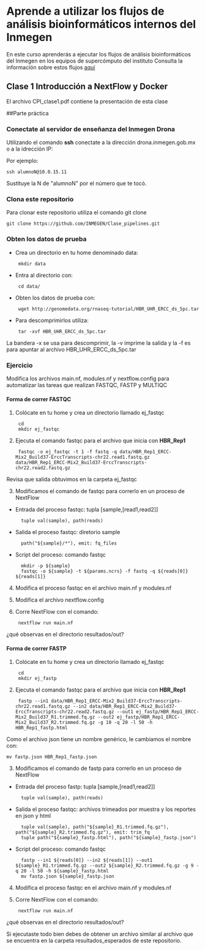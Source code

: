 # Aprende a utilizar los flujos de análisis bioinformáticos internos del Inmegen
En este curso aprenderás a ejecutar los flujos de análisis bioinformáticos del Inmegen en los equipos de supercómputo del instituto
Consulta la información sobre estos flujos [aquí](https://serviciosbio.inmegen.gob.mx/)

## Clase 1 Introducción a NextFlow y Docker
El archivo CPI_clase1.pdf contiene la presentación de esta clase

##Parte práctica
### Conectate al servidor de enseñanza del Inmegen Drona
Utilizando el comando **ssh** conectate a la dirección drona.inmegen.gob.mx o a la idrección IP:

Por ejemplo:

	ssh alumnoN@10.0.15.11 

Sustituye la N de "alumnoN" por el número que te tocó.

### Clona este repositorio
Para clonar este repositorio utiliza el comando git clone

	git clone https://github.com/INMEGEN/Clase_pipelines.git


### Obten los datos de prueba

 - Crea un directorio en tu home denominado data:

		mkdir data

 - Entra al directorio con:

		cd data/

 - Obten los datos de prueba con:

		wget http://genomedata.org/rnaseq-tutorial/HBR_UHR_ERCC_ds_5pc.tar

 - Para descomprimirlos utiliza:

		tar -xvf HBR_UHR_ERCC_ds_5pc.tar

La bandera -x se usa para descomprimir, la -v imprime la salida y la -f es para apuntar al archivo HBR_UHR_ERCC_ds_5pc.tar

### Ejercicio 

Modifica los archivos main.nf, modules.nf y nextflow.config para automatizar las tareas que realizan FASTQC, FASTP y MULTIQC 

#### Forma de correr FASTQC

1. Colócate en tu home y crea un directorio llamado ej_fastqc

		cd
		mkdir ej_fastqc

3. Ejecuta el comando fastqc para el archivo que inicia con **HBR_Rep1**

		fastqc -o ej_fastqc -t 1 -f fastq -q data/HBR_Rep1_ERCC-Mix2_Build37-ErccTranscripts-chr22.read1.fastq.gz data/HBR_Rep1_ERCC-Mix2_Build37-ErccTranscripts-chr22.read2.fastq.gz 

Revisa que salida obtuvimos en la carpeta ej_fastqc


3. Modificamos el comando de fastqc para correrlo en un proceso de NextFlow

- Entrada del proceso fastqc: tupla [sample,[read1,read2]]

		tuple val(sample), path(reads)

- Salida el proceso fastqc: diretorio sample

		path("${sample}/*"), emit: fq_files

- Script del proceso: comando fastqc

		mkdir -p ${sample}
  		fastqc -o ${sample} -t ${params.ncrs} -f fastq -q ${reads[0]} ${reads[1]}


4. Modifica el proceso fastqc en el archivo main.nf y modules.nf 

5. Modifica el archivo nextflow.config 

6. Corre NextFlow con el comando:

		nextflow run main.nf

¿qué observas en el directorio resultados/out?

#### Forma de correr FASTP 

1. Colócate en tu home y crea un directorio llamado ej_fastqc

		cd
		mkdir ej_fastp

3. Ejecuta el comando fastqc para el archivo que inicia con **HBR_Rep1**

		fastp --in1 data/HBR_Rep1_ERCC-Mix2_Build37-ErccTranscripts-chr22.read1.fastq.gz --in2 data/HBR_Rep1_ERCC-Mix2_Build37-ErccTranscripts-chr22.read2.fastq.gz --out1 ej_fastp/HBR_Rep1_ERCC-Mix2_Build37_R1.trimmed.fq.gz --out2 ej_fastp/HBR_Rep1_ERCC-Mix2_Build37_R2.trimmed.fq.gz -g 10 -q 20 -l 50 -h HBR_Rep1_fastp.html

Como el archivo json tiene un nombre genérico, le cambiamos el nombre con:

	mv fastp.json HBR_Rep1_fastp.json

3. Modificamos el comando de fastp para correrlo en un proceso de NextFlow

- Entrada del proceso fastp: tupla [sample,[read1,read2]]

		tuple val(sample), path(reads)

- Salida el proceso fastqc: archivos trimeados por muestra y los reportes en json y html

		tuple val(sample), path("${sample}_R1.trimmed.fq.gz"), path("${sample}_R2.trimmed.fq.gz"), emit: trim_fq
  		tuple path("${sample}_fastp.html"), path("${sample}_fastp.json")

- Script del proceso: comando fastqc

		fastp --in1 ${reads[0]} --in2 ${reads[1]} --out1 ${sample}_R1.trimmed.fq.gz --out2 ${sample}_R2.trimmed.fq.gz -g 9 -q 20 -l 50 -h ${sample}_fastp.html
  		mv fastp.json ${sample}_fastp.json

4. Modifica el proceso fastqc en el archivo main.nf y modules.nf 

6. Corre NextFlow con el comando:

		nextflow run main.nf

¿qué observas en el directorio resultados/out?

Si ejecutaste todo bien debes de obtener un archivo similar al archivo que se encuentra en la carpeta resultados_esperados de este repositorio.

